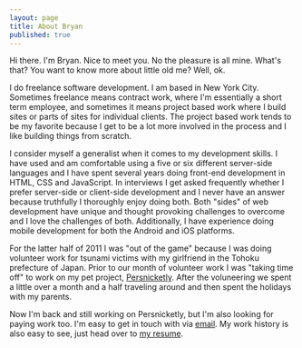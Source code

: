 ```yaml
--- 
layout: page
title: About Bryan
published: true
---
```


Hi there. I'm Bryan. Nice to meet you. No the pleasure is all mine. What's that? You want to know more about little old me? Well, ok.

I do freelance software development. I am based in New York City. Sometimes freelance means contract work, where I'm essentially a short term employee, and sometimes it means project based work where I build sites or parts of sites for individual clients. The project based work tends to be my favorite because I get to be a lot more involved in the process and I like building things from scratch.

I consider myself a generalist when it comes to my development skills. I have used and am comfortable using a five or six different server-side languages and I have spent several years doing front-end development in HTML, CSS and JavaScript. In interviews I get asked frequently whether I prefer server-side or client-side development and I never have an answer because truthfully I thoroughly enjoy doing both. Both "sides" of web development have unique and thought provoking challenges to overcome and I love the challenges of both. Additionally, I have experience doing mobile development for both the Android and iOS platforms.

For the latter half of 2011 I was "out of the game" because I was doing volunteer work for tsunami victims with my girlfriend in the Tohoku prefecture of Japan. Prior to our month of volunteer work I was "taking time off" to work on my pet project, [Persnicketly](http://persnicketly.com). After the voluneering we spent a little over a month and a half traveling around and then spent the holidays with my parents.

Now I'm back and still working on Persnicketly, but I'm also looking for paying work too. I'm easy to get in touch with via [email](bryan.j.swift@gmail.com). My work history is also easy to see, just head over to [my resume](/portfolio/resume.html).